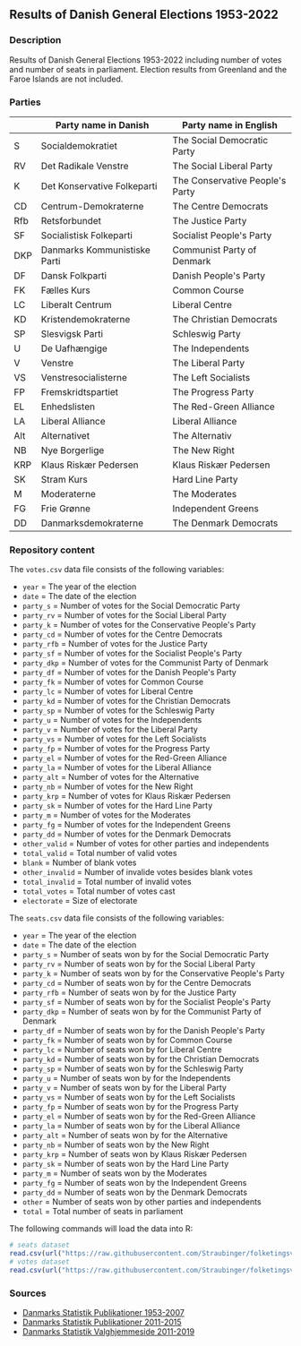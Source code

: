 Results of Danish General Elections 1953-2022
---

### Description

Results of Danish General Elections 1953-2022 including number of votes and number of seats in parliament. Election results from Greenland and the Faroe Islands are not included.

### Parties

|       | Party name in Danish         | Party name in English |
| ----- | ---------------------------- | --------------------------------- |
| S     | Socialdemokratiet            | The Social Democratic Party |
| RV    | Det Radikale Venstre         | The Social Liberal Party |
| K     | Det Konservative Folkeparti  | The Conservative People's Party |
| CD    | Centrum-Demokraterne         | The Centre Democrats |
| Rfb   | Retsforbundet                | The Justice Party |
| SF    | Socialistisk Folkeparti      | Socialist People's Party |
| DKP   | Danmarks Kommunistiske Parti | Communist Party of Denmark |
| DF    | Dansk Folkparti              | Danish People's Party |
| FK    | Fælles Kurs                  | Common Course |
| LC    | Liberalt Centrum             | Liberal Centre |
| KD    | Kristendemokraterne          | The Christian Democrats |
| SP    | Slesvigsk Parti              | Schleswig Party |
| U     | De Uafhængige                | The Independents |
| V     | Venstre                      | The Liberal Party |
| VS    | Venstresocialisterne         | The Left Socialists |
| FP    | Fremskridtspartiet           | The Progress Party |
| EL    | Enhedslisten                 | The Red-Green Alliance |
| LA    | Liberal Alliance             | Liberal Alliance |
| Alt   | Alternativet                 | The Alternativ |
| NB    | Nye Borgerlige               | The New Right |
| KRP   | Klaus Riskær Pedersen        | Klaus Riskær Pedersen |
| SK    | Stram Kurs                   | Hard Line Party |
| M     | Moderaterne                  | The Moderates |
| FG    | Frie Grønne                  | Independent Greens |
| DD    | Danmarksdemokraterne         | The Denmark Democrats |


### Repository content

The `votes.csv` data file consists of the following variables:

- `year` = The year of the election
- `date` = The date of the election
- `party_s` = Number of votes for the Social Democratic Party
- `party_rv` = Number of votes for the Social Liberal Party
- `party_k` = Number of votes for the Conservative People's Party
- `party_cd` = Number of votes for the Centre Democrats
- `party_rfb` = Number of votes for the Justice Party
- `party_sf` = Number of votes for the Socialist People's Party
- `party_dkp` = Number of votes for the Communist Party of Denmark
- `party_df` = Number of votes for the Danish People's Party
- `party_fk` = Number of votes for Common Course
- `party_lc` = Number of votes for Liberal Centre
- `party_kd` = Number of votes for the Christian Democrats
- `party_sp` = Number of votes for the Schleswig Party
- `party_u` = Number of votes for the Independents
- `party_v` = Number of votes for the Liberal Party
- `party_vs` = Number of votes for the Left Socialists
- `party_fp` = Number of votes for the Progress Party 
- `party_el` = Number of votes for the Red-Green Alliance
- `party_la` = Number of votes for the Liberal Alliance
- `party_alt` = Number of votes for the Alternative
- `party_nb` = Number of votes for the New Right
- `party_krp` = Number of votes for Klaus Riskær Pedersen
- `party_sk` = Number of votes for the Hard Line Party
- `party_m` = Number of votes for the Moderates
- `party_fg` = Number of votes for the Independent Greens
- `party_dd` = Number of votes for the Denmark Democrats
- `other_valid` = Number of votes for other parties and independents
- `total_valid` = Total number of valid votes
- `blank` = Number of blank votes
- `other_invalid` = Number of invalide votes besides blank votes
- `total_invalid` = Total number of invalid votes
- `total_votes` = Total number of votes cast
- `electorate` = Size of electorate

The `seats.csv` data file consists of the following variables:

- `year` = The year of the election
- `date` = The date of the election
- `party_s` = Number of seats won by for the Social Democratic Party
- `party_rv` = Number of seats won by for the Social Liberal Party
- `party_k` = Number of seats won by for the Conservative People's Party
- `party_cd` = Number of seats won by for the Centre Democrats
- `party_rfb` = Number of seats won by for the Justice Party
- `party_sf` = Number of seats won by for the Socialist People's Party
- `party_dkp` = Number of seats won by for the Communist Party of Denmark
- `party_df` = Number of seats won by for the Danish People's Party
- `party_fk` = Number of seats won by for Common Course
- `party_lc` = Number of seats won by for Liberal Centre
- `party_kd` = Number of seats won by for the Christian Democrats
- `party_sp` = Number of seats won by for the Schleswig Party
- `party_u` = Number of seats won by for the Independents
- `party_v` = Number of seats won by for the Liberal Party
- `party_vs` = Number of seats won by for the Left Socialists
- `party_fp` = Number of seats won by for the Progress Party 
- `party_el` = Number of seats won by for the Red-Green Alliance
- `party_la` = Number of seats won by for the Liberal Alliance
- `party_alt` = Number of seats won by for the Alternative
- `party_nb` = Number of seats won by the New Right
- `party_krp` = Number of seats won by Klaus Riskær Pedersen
- `party_sk` = Number of seats won by the Hard Line Party
- `party_m` = Number of seats won by the Moderates
- `party_fg` = Number of seats won by the Independent Greens
- `party_dd` = Number of seats won by the Denmark Democrats
- `other` = Number of seats won by other parties and independents
- `total` = Total number of seats in parliament

The following commands will load the data into R:
``` R
# seats dataset
read.csv(url("https://raw.githubusercontent.com/Straubinger/folketingsvalg/master/seats.csv"))
# votes dataset
read.csv(url("https://raw.githubusercontent.com/Straubinger/folketingsvalg/master/votes.csv"))
```

### Sources

- <a href="http://www.dst.dk/da/Statistik/Publikationer/VisPub?pid=1696">Danmarks Statistik Publikationer 1953-2007</a>
- <a href="http://www.dst.dk/da/Statistik/Publikationer/VisPub?pid=1532">Danmarks Statistik Publikationer 2011-2015</a>
- <a href="https://www.dst.dk/valg/index.htm">Danmarks Statistik Valghjemmeside 2011-2019</a>
